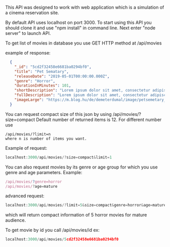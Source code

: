 This API was designed to work with web application which is a simulation of a cinema reservation site.

By default API uses localhost on port 3000. To start using this API you should clone it and use "npm install" in command line.
Next enter "node server" to launch API.

To get list of movies in database you use GET HTTP method at /api/movies

example of response:
```json
  {
    "_id": "5cd2f32458e6681ba0294bf0",
    "title": "Pet Sematary",
    "releaseDate": "2019-05-01T00:00:00.000Z",
    "genre": "Horror",
    "durationInMinutes": 101,
    "shortDescription": "Lorem ipsum dolor sit amet, consectetur adipiscing elit. Vivamus aliquet, turpis.",
    "fullDescription": "Lorem ipsum dolor sit amet, consectetur adipiscing elit. Maecenas condimentum pharetra arcu vel tristique.",
    "imageLarge": "https://m.blog.hu/de/demeterdumal/image/petsemetary_teaserposter2.jpg"
  }
  ```
  You can request compact size of this json by using /api/movies/?size=compact
  Default number of returned items is 12. 
  For different number use 
  ```
  /api/movies/?limit=n  
  where n is number of items you want.
  ```
  
 Example of request:
 ```js
 localhost:3000/api/movies/?size=compact&limit=1
 ```
 You can also request movies by its genre or age group for which you use genre and age parameters. Example:
 ```js
 /api/movies/?genre=horror
 /api/movies/?age=mature
 ```
 advanced request:
 ```js
localhost:3000/api/movies/?limit=5&size=compact&genre=horror&age=mature
```
which will return compact information of 5 horror movies for mature audience.

To get movie by id you call /api/movies/id
ex: 
```js 
localhost:3000/api/movies/5cd2f32458e6681ba0294bf0 
```
